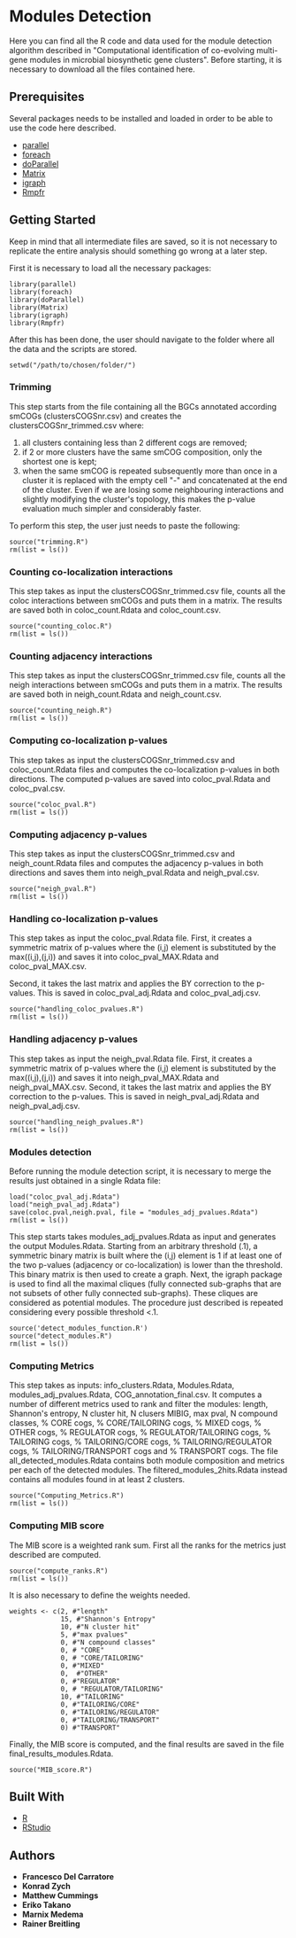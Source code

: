 # Modules Detection
Here you can find all the R code and data used for the module detection algorithm
described in "Computational identification of co-evolving multi-gene modules in microbial biosynthetic gene clusters".
Before starting, it is necessary to download all the files contained here.

## Prerequisites
Several packages needs to be installed and loaded in order to be able to use the code here described.
* [parallel](https://cran.r-project.org/web/views/HighPerformanceComputing.html)
* [foreach](https://cran.r-project.org/web/packages/foreach/index.html)
* [doParallel](https://cran.r-project.org/web/packages/doParallel/index.html)
* [Matrix](https://cran.r-project.org/web/packages/Matrix/index.html)
* [igraph](http://igraph.org/r/)
* [Rmpfr](https://cran.r-project.org/web/packages/Rmpfr/index.html)


## Getting Started
Keep in mind that all intermediate files are saved, so it is
not necessary to replicate the entire analysis should something go wrong at a later step. 

First it is necessary to load all the necessary packages:

```
library(parallel)
library(foreach)
library(doParallel)
library(Matrix)
library(igraph)
library(Rmpfr)
```
After this has been done, the user should navigate to the folder where all the data and the scripts are stored.
```
setwd("/path/to/chosen/folder/")
```
### Trimming
This step starts from the file containing all the BGCs annotated according smCOGs (clustersCOGSnr.csv) and creates the clustersCOGSnr_trimmed.csv where:
1. all clusters containing less than 2 different cogs are removed;
1. if 2 or more clusters have the same smCOG composition, only the shortest one is kept;
1. when the same smCOG is repeated subsequently more than once in a cluster it is replaced with the empty cell "-" and concatenated at the end of the cluster. Even if we are losing some neighbouring interactions and slightly modifying the cluster's topology, this makes the p-value evaluation much simpler and considerably faster.

To perform this step, the user just needs to paste the following:

```
source("trimming.R")
rm(list = ls())
```
### Counting co-localization interactions
This step takes as input the clustersCOGSnr_trimmed.csv file, counts all the coloc interactions between smCOGs and puts them in a matrix. The results are saved both in coloc_count.Rdata and coloc_count.csv.

```
source("counting_coloc.R")
rm(list = ls())
```
### Counting adjacency interactions
This step takes as input the clustersCOGSnr_trimmed.csv file, counts all the neigh interactions between smCOGs and puts them in a matrix. The results are saved both in neigh_count.Rdata and neigh_count.csv.
```
source("counting_neigh.R")
rm(list = ls())
```

### Computing co-localization p-values
This step takes as input the clustersCOGSnr_trimmed.csv and coloc_count.Rdata files and computes the co-localization p-values in both directions. The computed p-values are saved into coloc_pval.Rdata and coloc_pval.csv.
```
source("coloc_pval.R")
rm(list = ls())
```

### Computing adjacency p-values
This step takes as input the clustersCOGSnr_trimmed.csv and neigh_count.Rdata files and computes the adjacency p-values in both directions and saves them into neigh_pval.Rdata and neigh_pval.csv.
```
source("neigh_pval.R")
rm(list = ls())
```

### Handling co-localization p-values
This step takes as input the coloc_pval.Rdata file. First, it creates a symmetric matrix of p-values where the (i,j) element is substituted by the max((i,j),(j,i)) and saves it into coloc_pval_MAX.Rdata and coloc_pval_MAX.csv.

Second, it takes the last matrix and applies the BY correction to the p-values. This is saved in coloc_pval_adj.Rdata and coloc_pval_adj.csv.

```
source("handling_coloc_pvalues.R")
rm(list = ls())
```

### Handling adjacency p-values
This step takes as input the neigh_pval.Rdata file. First, it creates a symmetric matrix of p-values where the (i,j) element is substituted by the max((i,j),(j,i)) and saves it into neigh_pval_MAX.Rdata and neigh_pval_MAX.csv. Second, it takes the last matrix and applies the BY correction to the p-values. This is saved in neigh_pval_adj.Rdata and neigh_pval_adj.csv.
```
source("handling_neigh_pvalues.R")
rm(list = ls())
```

### Modules detection
Before running the module detection script, it is necessary to merge the results just obtained in a single Rdata file:
```
load("coloc_pval_adj.Rdata")
load("neigh_pval_adj.Rdata")
save(coloc.pval,neigh.pval, file = "modules_adj_pvalues.Rdata")
rm(list = ls())
```

This step starts takes modules_adj_pvalues.Rdata as input and generates
the output Modules.Rdata. Starting from an arbitrary threshold (.1), a symmetric binary matrix is built where the (i,j) element is 1 if at least one of the two p-values (adjacency or co-localization) is lower than the threshold. This binary matrix is then used to create a graph. Next, the igraph package is used to find all the maximal cliques (fully connected sub-graphs that are not subsets of other fully connected sub-graphs). These cliques are considered as potential modules. The procedure just described is repeated considering every possible threshold <.1.

```
source('detect_modules_function.R')
source("detect_modules.R")
rm(list = ls())
```

### Computing Metrics
This step takes as inputs: info_clusters.Rdata, Modules.Rdata, modules_adj_pvalues.Rdata, COG_annotation_final.csv.
It computes a number of different metrics used to rank and filter the modules:
length, Shannon's entropy, N cluster hit, N clusers MIBIG, max pval, N compound classes, % CORE cogs, % CORE/TAILORING cogs, % MIXED cogs, % OTHER cogs, % REGULATOR cogs, % REGULATOR/TAILORING cogs, % TAILORING cogs, % TAILORING/CORE cogs, % TAILORING/REGULATOR cogs, % TAILORING/TRANSPORT cogs and % TRANSPORT cogs.
The file all_detected_modules.Rdata contains both module composition and metrics per each of the detected modules. The filtered_modules_2hits.Rdata instead contains all modules found in at least 2 clusters.

```
source("Computing_Metrics.R")
rm(list = ls())
```

### Computing MIB score
The MIB score is a weighted rank sum.
First all the ranks for the metrics just described are computed.

```
source("compute_ranks.R")
rm(list = ls())
```
It is also necessary to define the weights needed.

```
weights <- c(2, #"length"
             15, #"Shannon's Entropy"
             10, #"N cluster hit"
             5, #"max pvalues"
             0, #"N compound classes"
             0, # "CORE"
             0, # "CORE/TAILORING"
             0, #"MIXED"
             0,  #"OTHER"
             0, #"REGULATOR"
             0, # "REGULATOR/TAILORING"
             10, #"TAILORING"
             0, #"TAILORING/CORE"
             0, #"TAILORING/REGULATOR"
             0, #"TAILORING/TRANSPORT"
             0) #"TRANSPORT"   
```       

Finally, the MIB score is computed, and the final results are saved in the file final_results_modules.Rdata. 
```
source("MIB_score.R")
```

## Built With
* [R](https://www.r-project.org/)
* [RStudio](https://www.rstudio.com/)


## Authors
* **Francesco Del Carratore**
* **Konrad Zych**
* **Matthew Cummings**
* **Eriko Takano**
* **Marnix Medema**
* **Rainer Breitling**
